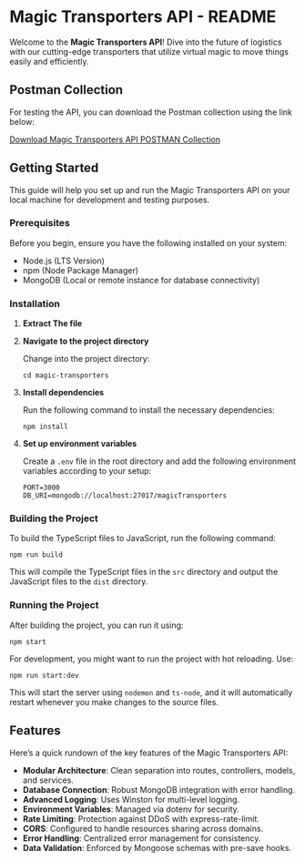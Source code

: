 # Magic Transporters API - README

Welcome to the **Magic Transporters API**! Dive into the future of logistics with our cutting-edge transporters that utilize virtual magic to move things easily and efficiently.

## Postman Collection
For testing the API, you can download the Postman collection using the link below:

[Download Magic Transporters API POSTMAN Collection](https://github.com/somarkn99/magic-transporters/blob/main/Magic%20Transporters%20API%20POSTMAN%20Collection.json)
## Getting Started

This guide will help you set up and run the Magic Transporters API on your local machine for development and testing purposes.

### Prerequisites

Before you begin, ensure you have the following installed on your system:
- Node.js (LTS Version)
- npm (Node Package Manager)
- MongoDB (Local or remote instance for database connectivity)

### Installation

1. **Extract The file**

2. **Navigate to the project directory**

   Change into the project directory:
   ```
   cd magic-transporters
   ```

3. **Install dependencies**

   Run the following command to install the necessary dependencies:
   ```
   npm install
   ```

4. **Set up environment variables**

   Create a `.env` file in the root directory and add the following environment variables according to your setup:
   ```
   PORT=3000
   DB_URI=mongodb://localhost:27017/magicTransporters
   ```

### Building the Project

To build the TypeScript files to JavaScript, run the following command:
```
npm run build
```

This will compile the TypeScript files in the `src` directory and output the JavaScript files to the `dist` directory.

### Running the Project

After building the project, you can run it using:
```
npm start
```

For development, you might want to run the project with hot reloading. Use:
```
npm run start:dev
```
This will start the server using `nodemon` and `ts-node`, and it will automatically restart whenever you make changes to the source files.

## Features

Here’s a quick rundown of the key features of the Magic Transporters API:

- **Modular Architecture**: Clean separation into routes, controllers, models, and services.
- **Database Connection**: Robust MongoDB integration with error handling.
- **Advanced Logging**: Uses Winston for multi-level logging.
- **Environment Variables**: Managed via dotenv for security.
- **Rate Limiting**: Protection against DDoS with express-rate-limit.
- **CORS**: Configured to handle resources sharing across domains.
- **Error Handling**: Centralized error management for consistency.
- **Data Validation**: Enforced by Mongoose schemas with pre-save hooks.